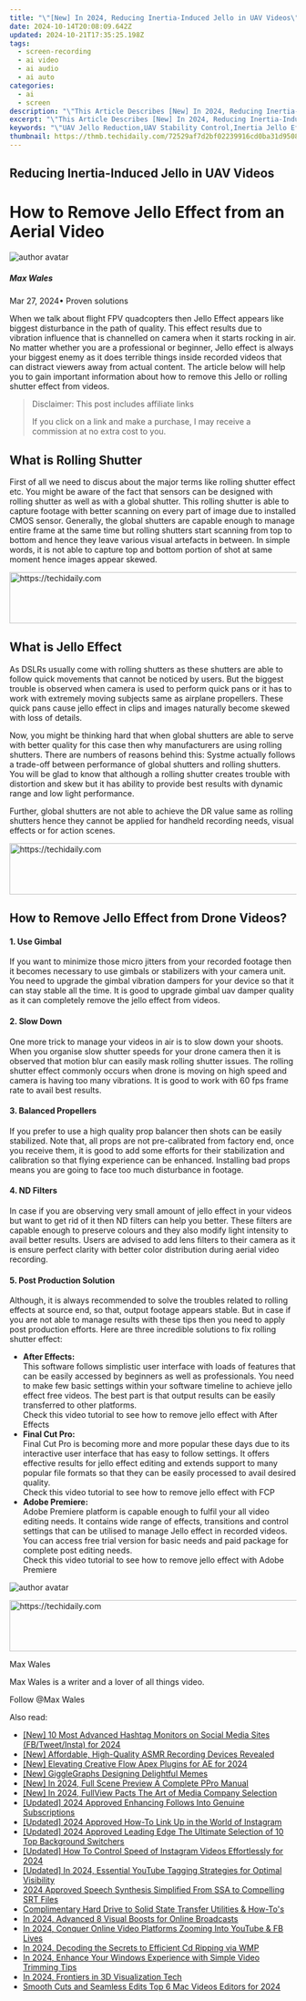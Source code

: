 ```yaml
---
title: "\"[New] In 2024, Reducing Inertia-Induced Jello in UAV Videos\""
date: 2024-10-14T20:08:09.642Z
updated: 2024-10-21T17:35:25.198Z
tags: 
  - screen-recording
  - ai video
  - ai audio
  - ai auto
categories: 
  - ai
  - screen
description: "\"This Article Describes [New] In 2024, Reducing Inertia-Induced Jello in UAV Videos\""
excerpt: "\"This Article Describes [New] In 2024, Reducing Inertia-Induced Jello in UAV Videos\""
keywords: "\"UAV Jello Reduction,UAV Stability Control,Inertia Jello Effects,Video UAV Smoothness,Aerial Footage Clarity,UAV Gyroscopic Balance,Jello-Free UAV Videos\""
thumbnail: https://thmb.techidaily.com/72529af7d2bf02239916cd0ba31d950846919ac8ac9ff5b071dc373f5d27eae7.jpg
---
```


## Reducing Inertia-Induced Jello in UAV Videos

# How to Remove Jello Effect from an Aerial Video

![author avatar](https://images.wondershare.com/filmora/article-images/max-wales-author.jpg)

##### Max Wales

 Mar 27, 2024• Proven solutions

When we talk about flight FPV quadcopters then Jello Effect appears like biggest disturbance in the path of quality. This effect results due to vibration influence that is channelled on camera when it starts rocking in air. No matter whether you are a professional or beginner, Jello effect is always your biggest enemy as it does terrible things inside recorded videos that can distract viewers away from actual content. The article below will help you to gain important information about how to remove this Jello or rolling shutter effect from videos.

>  Disclaimer: This post includes affiliate links
>
>  If you click on a link and make a purchase, I may receive a commission at no extra cost to you.
>

## What is Rolling Shutter

First of all we need to discus about the major terms like rolling shutter effect etc. You might be aware of the fact that sensors can be designed with rolling shutter as well as with a global shutter. This rolling shutter is able to capture footage with better scanning on every part of image due to installed CMOS sensor. Generally, the global shutters are capable enough to manage entire frame at the same time but rolling shutters start scanning from top to bottom and hence they leave various visual artefacts in between. In simple words, it is not able to capture top and bottom portion of shot at same moment hence images appear skewed.

<!-- affiliate ads begin -->
<a href="https://appsumo.8odi.net/c/5597632/2068417/7443" target="_top" id="2068417">
  <img src="//a.impactradius-go.com/display-ad/7443-2068417" border="0" alt="https://techidaily.com" width="728" height="90"/>
</a>
<img height="0" width="0" src="https://appsumo.8odi.net/i/5597632/2068417/7443" style="position:absolute;visibility:hidden;" border="0" />
<!-- affiliate ads end -->

## What is Jello Effect

As DSLRs usually come with rolling shutters as these shutters are able to follow quick movements that cannot be noticed by users. But the biggest trouble is observed when camera is used to perform quick pans or it has to work with extremely moving subjects same as airplane propellers. These quick pans cause jello effect in clips and images naturally become skewed with loss of details.

Now, you might be thinking hard that when global shutters are able to serve with better quality for this case then why manufacturers are using rolling shutters. There are numbers of reasons behind this: Systme actually follows a trade-off between performance of global shutters and rolling shutters. You will be glad to know that although a rolling shutter creates trouble with distortion and skew but it has ability to provide best results with dynamic range and low light performance.

Further, global shutters are not able to achieve the DR value same as rolling shutters hence they cannot be applied for handheld recording needs, visual effects or for action scenes.

<!-- affiliate ads begin -->
<a href="https://aligracehair.sjv.io/c/5597632/1925549/19272" target="_top" id="1925549">
  <img src="//a.impactradius-go.com/display-ad/19272-1925549" border="0" alt="https://techidaily.com" width="728" height="90"/>
</a>
<img height="0" width="0" src="https://aligracehair.sjv.io/i/5597632/1925549/19272" style="position:absolute;visibility:hidden;" border="0" />
<!-- affiliate ads end -->

## How to Remove Jello Effect from Drone Videos?

#### 1. Use Gimbal

If you want to minimize those micro jitters from your recorded footage then it becomes necessary to use gimbals or stabilizers with your camera unit. You need to upgrade the gimbal vibration dampers for your device so that it can stay stable all the time. It is good to upgrade gimbal uav damper quality as it can completely remove the jello effect from videos.

#### 2. Slow Down

One more trick to manage your videos in air is to slow down your shoots. When you organise slow shutter speeds for your drone camera then it is observed that motion blur can easily mask rolling shutter issues. The rolling shutter effect commonly occurs when drone is moving on high speed and camera is having too many vibrations. It is good to work with 60 fps frame rate to avail best results.

#### 3. Balanced Propellers

If you prefer to use a high quality prop balancer then shots can be easily stabilized. Note that, all props are not pre-calibrated from factory end, once you receive them, it is good to add some efforts for their stabilization and calibration so that flying experience can be enhanced. Installing bad props means you are going to face too much disturbance in footage.

#### 4. ND Filters

In case if you are observing very small amount of jello effect in your videos but want to get rid of it then ND filters can help you better. These filters are capable enough to preserve colours and they also modify light intensity to avail better results. Users are advised to add lens filters to their camera as it is ensure perfect clarity with better color distribution during aerial video recording.

#### 5. Post Production Solution

Although, it is always recommended to solve the troubles related to rolling effects at source end, so that, output footage appears stable. But in case if you are not able to manage results with these tips then you need to apply post production efforts. Here are three incredible solutions to fix rolling shutter effect:

* **After Effects:**  
This software follows simplistic user interface with loads of features that can be easily accessed by beginners as well as professionals. You need to make few basic settings within your software timeline to achieve jello effect free videos. The best part is that output results can be easily transferred to other platforms.  
Check this video tutorial to see how to remove jello effect with After Effects
* **Final Cut Pro:**  
Final Cut Pro is becoming more and more popular these days due to its interactive user interface that has easy to follow settings. It offers effective results for jello effect editing and extends support to many popular file formats so that they can be easily processed to avail desired quality.  
Check this video tutorial to see how to remove jello effect with FCP
* **Adobe Premiere:**  
Adobe Premiere platform is capable enough to fulfil your all video editing needs. It contains wide range of effects, transitions and control settings that can be utilised to manage Jello effect in recorded videos. You can access free trial version for basic needs and paid package for complete post editing needs.  
Check this video tutorial to see how to remove jello effect with Adobe Premiere

![author avatar](https://images.wondershare.com/filmora/article-images/max-wales-author.jpg)

<!-- affiliate ads begin -->
<a href="https://appsumo.8odi.net/c/5597632/2105860/7443" target="_top" id="2105860">
  <img src="//a.impactradius-go.com/display-ad/7443-2105860" border="0" alt="https://techidaily.com" width="728" height="90"/>
</a>
<img height="0" width="0" src="https://appsumo.8odi.net/i/5597632/2105860/7443" style="position:absolute;visibility:hidden;" border="0" />
<!-- affiliate ads end -->

Max Wales

Max Wales is a writer and a lover of all things video.

Follow @Max Wales


<ins class="adsbygoogle"
     style="display:block"
     data-ad-format="autorelaxed"
     data-ad-client="ca-pub-7571918770474297"
     data-ad-slot="1223367746"></ins>



<ins class="adsbygoogle"
     style="display:block"
     data-ad-client="ca-pub-7571918770474297"
     data-ad-slot="8358498916"
     data-ad-format="auto"
     data-full-width-responsive="true"></ins>


<span class="atpl-alsoreadstyle">Also read:</span>
<div><ul>
<li><a href="https://instagram-videos.techidaily.com/new-10-most-advanced-hashtag-monitors-on-social-media-sites-fbtweetinsta-for-2024/"><u>[New] 10 Most Advanced Hashtag Monitors on Social Media Sites (FB/Tweet/Insta) for 2024</u></a></li>
<li><a href="https://extra-tips.techidaily.com/new-affordable-high-quality-asmr-recording-devices-revealed/"><u>[New] Affordable, High-Quality ASMR Recording Devices Revealed</u></a></li>
<li><a href="https://fox-access.techidaily.com/new-elevating-creative-flow-apex-plugins-for-ae-for-2024/"><u>[New] Elevating Creative Flow Apex Plugins for AE for 2024</u></a></li>
<li><a href="https://fox-helps.techidaily.com/new-gigglegraphs-designing-delightful-memes/"><u>[New] GiggleGraphs Designing Delightful Memes</u></a></li>
<li><a href="https://fox-access.techidaily.com/new-in-2024-full-scene-preview-a-complete-ppro-manual/"><u>[New] In 2024, Full Scene Preview A Complete PPro Manual</u></a></li>
<li><a href="https://eaxpv-info.techidaily.com/new-in-2024-fullview-pacts-the-art-of-media-company-selection/"><u>[New] In 2024, FullView Pacts The Art of Media Company Selection</u></a></li>
<li><a href="https://youtube-docs.techidaily.com/ed-2024-approved-enhancing-follows-into-genuine-subscriptions/"><u>[Updated] 2024 Approved Enhancing Follows Into Genuine Subscriptions</u></a></li>
<li><a href="https://instagram-clips.techidaily.com/updated-2024-approved-how-to-link-up-in-the-world-of-instagram/"><u>[Updated] 2024 Approved How-To Link Up in the World of Instagram</u></a></li>
<li><a href="https://fox-access.techidaily.com/updated-2024-approved-leading-edge-the-ultimate-selection-of-10-top-background-switchers/"><u>[Updated] 2024 Approved Leading Edge The Ultimate Selection of 10 Top Background Switchers</u></a></li>
<li><a href="https://fox-access.techidaily.com/updated-how-to-control-speed-of-instagram-videos-effortlessly-for-2024/"><u>[Updated] How To Control Speed of Instagram Videos Effortlessly for 2024</u></a></li>
<li><a href="https://facebook-record-videos.techidaily.com/updated-in-2024-essential-youtube-tagging-strategies-for-optimal-visibility/"><u>[Updated] In 2024, Essential YouTube Tagging Strategies for Optimal Visibility</u></a></li>
<li><a href="https://extra-support.techidaily.com/2024-approved-speech-synthesis-simplified-from-ssa-to-compelling-srt-files/"><u>2024 Approved Speech Synthesis Simplified From SSA to Compelling SRT Files</u></a></li>
<li><a href="https://win-data.techidaily.com/complimentary-hard-drive-to-solid-state-transfer-utilities-and-how-tos/"><u>Complimentary Hard Drive to Solid State Transfer Utilities & How-To's</u></a></li>
<li><a href="https://fox-access.techidaily.com/in-2024-advanced-8-visual-boosts-for-online-broadcasts/"><u>In 2024, Advanced 8 Visual Boosts for Online Broadcasts</u></a></li>
<li><a href="https://fox-access.techidaily.com/in-2024-conquer-online-video-platforms-zooming-into-youtube-and-fb-lives/"><u>In 2024, Conquer Online Video Platforms Zooming Into YouTube & FB Lives</u></a></li>
<li><a href="https://fox-access.techidaily.com/in-2024-decoding-the-secrets-to-efficient-cd-ripping-via-wmp/"><u>In 2024, Decoding the Secrets to Efficient Cd Ripping via WMP</u></a></li>
<li><a href="https://fox-access.techidaily.com/in-2024-enhance-your-windows-experience-with-simple-video-trimming-tips/"><u>In 2024, Enhance Your Windows Experience with Simple Video Trimming Tips</u></a></li>
<li><a href="https://some-knowledge.techidaily.com/in-2024-frontiers-in-3d-visualization-tech/"><u>In 2024, Frontiers in 3D Visualization Tech</u></a></li>
<li><a href="https://fox-access.techidaily.com/smooth-cuts-and-seamless-edits-top-6-mac-videos-editors-for-2024/"><u>Smooth Cuts and Seamless Edits Top 6 Mac Videos Editors for 2024</u></a></li>
</ul></div>

